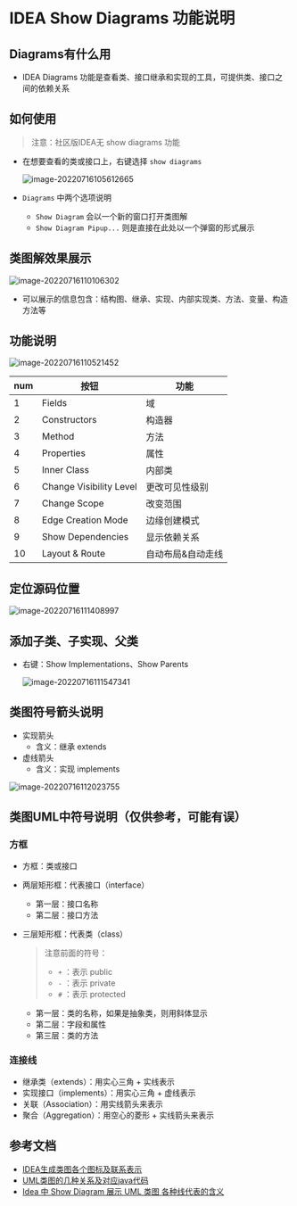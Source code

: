 # IDEA Show Diagrams 功能说明

## Diagrams有什么用

- IDEA Diagrams 功能是查看类、接口继承和实现的工具，可提供类、接口之间的依赖关系

## 如何使用

> 注意：社区版IDEA无 show diagrams 功能

- 在想要查看的类或接口上，右键选择 `show diagrams`

  ![image-20220716105612665](images/image-20220716105612665.png)

- `Diagrams` 中两个选项说明
  
  - `Show Diagram` 会以一个新的窗口打开类图解
  - `Show Diagram Pipup...` 则是直接在此处以一个弹窗的形式展示

## 类图解效果展示

![image-20220716110106302](images/image-20220716110106302.png)

- 可以展示的信息包含：结构图、继承、实现、内部实现类、方法、变量、构造方法等

## 功能说明

![image-20220716110521452](images/image-20220716110521452.png)

| num  | 按钮                    | 功能              |
| ---- | ----------------------- | ----------------- |
| 1    | Fields                  | 域                |
| 2    | Constructors            | 构造器            |
| 3    | Method                  | 方法              |
| 4    | Properties              | 属性              |
| 5    | Inner Class             | 内部类            |
| 6    | Change Visibility Level | 更改可见性级别    |
| 7    | Change Scope            | 改变范围          |
| 8    | Edge Creation Mode      | 边缘创建模式      |
| 9    | Show Dependencies       | 显示依赖关系      |
| 10   | Layout & Route          | 自动布局&自动走线 |

## 定位源码位置

![image-20220716111408997](images/image-20220716111408997.png)

## 添加子类、子实现、父类

- 右键：Show Implementations、Show Parents

  ![image-20220716111547341](images/image-20220716111547341.png)

## 类图符号箭头说明

- 实现箭头
  - 含义：继承 extends
- 虚线箭头
  - 含义：实现 implements

![image-20220716112023755](images/image-20220716112023755.png)

## 类图UML中符号说明（仅供参考，可能有误）

### 方框

- 方框：类或接口

- 两层矩形框：代表接口（interface）

  - 第一层：接口名称
  - 第二层：接口方法

- 三层矩形框：代表类（class）

  > 注意前面的符号：
  >
  > - `+` ：表示 public
  > - `-` ：表示 private
  > - `#` ：表示 protected

  - 第一层：类的名称，如果是抽象类，则用斜体显示
  - 第二层：字段和属性
  - 第三层：类的方法

### 连接线

- 继承类（extends）：用实心三角 + 实线表示
- 实现接口（implements）：用实心三角 + 虚线表示
- 关联（Association）：用实线箭头来表示
- 聚合（Aggregation）：用空心的菱形 + 实线箭头来表示



## 参考文档

- [IDEA生成类图各个图标及联系表示](https://blog.csdn.net/hejingfang123/article/details/113523583?spm=1001.2101.3001.6650.1&utm_medium=distribute.pc_relevant.none-task-blog-2%7Edefault%7ECTRLIST%7Edefault-1-113523583-blog-108127218.pc_relevant_aa&depth_1-utm_source=distribute.pc_relevant.none-task-blog-2%7Edefault%7ECTRLIST%7Edefault-1-113523583-blog-108127218.pc_relevant_aa&utm_relevant_index=2)
- [UML类图的几种关系及对应java代码](https://blog.csdn.net/hejingfang123/article/details/111871668)
- [Idea 中 Show Diagram 展示 UML 类图 各种线代表的含义](https://www.freesion.com/article/39071191475/)



